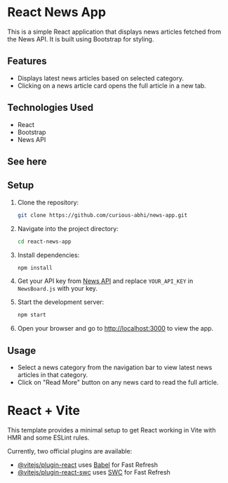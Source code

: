 # React News App

This is a simple React application that displays news articles fetched from the News API. It is built using Bootstrap for styling.

## Features

- Displays latest news articles based on selected category.
- Clicking on a news article card opens the full article in a new tab.

## Technologies Used

- React
- Bootstrap
- News API


## See here


## Setup

1. Clone the repository:

    ```bash
    git clone https://github.com/curious-abhi/news-app.git
    ```

2. Navigate into the project directory:

    ```bash
    cd react-news-app
    ```

3. Install dependencies:

    ```bash
    npm install
    ```

4. Get your API key from [News API](https://newsapi.org/) and replace `YOUR_API_KEY` in `NewsBoard.js` with your key.

5. Start the development server:

    ```bash
    npm start
    ```

6. Open your browser and go to [http://localhost:3000](http://localhost:3000) to view the app.

## Usage

- Select a news category from the navigation bar to view latest news articles in that category.
- Click on "Read More" button on any news card to read the full article.








# React + Vite

This template provides a minimal setup to get React working in Vite with HMR and some ESLint rules.

Currently, two official plugins are available:

- [@vitejs/plugin-react](https://github.com/vitejs/vite-plugin-react/blob/main/packages/plugin-react/README.md) uses [Babel](https://babeljs.io/) for Fast Refresh
- [@vitejs/plugin-react-swc](https://github.com/vitejs/vite-plugin-react-swc) uses [SWC](https://swc.rs/) for Fast Refresh
